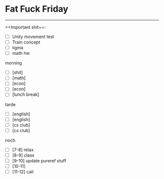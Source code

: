 # Fat Fuck Friday
---
==Important shit==:
- [ ] Unity movement test
- [ ] Train concept
- [ ] ligma
- [ ] math hw

morning
- [ ] [shit] 
- [ ] [math] 
- [ ] [econ] 
- [ ] [econ] 
- [ ] [lunch break] 

tarde
- [ ] [english] 
- [ ] [english] 
- [ ] [cs club] 
- [ ] [cs club] 

noch
- [ ] [7-8] relax
- [ ] [8-9] class
- [ ] [9-10] update pureref stuff
- [ ] [10-11] 
- [ ] [11-12] cali
